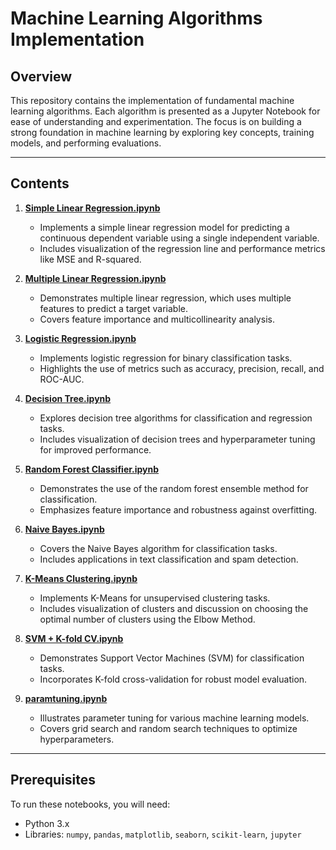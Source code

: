 # Machine Learning Algorithms Implementation  

## Overview  
This repository contains the implementation of fundamental machine learning algorithms. Each algorithm is presented as a Jupyter Notebook for ease of understanding and experimentation. The focus is on building a strong foundation in machine learning by exploring key concepts, training models, and performing evaluations.

---

## Contents  

1. **[Simple Linear Regression.ipynb](Simple%20Linear%20Regression.ipynb)**  
   - Implements a simple linear regression model for predicting a continuous dependent variable using a single independent variable.  
   - Includes visualization of the regression line and performance metrics like MSE and R-squared.  

2. **[Multiple Linear Regression.ipynb](Multiple%20Linear%20Regression.ipynb)**  
   - Demonstrates multiple linear regression, which uses multiple features to predict a target variable.  
   - Covers feature importance and multicollinearity analysis.  

3. **[Logistic Regression.ipynb](Logistic%20Regression.ipynb)**  
   - Implements logistic regression for binary classification tasks.  
   - Highlights the use of metrics such as accuracy, precision, recall, and ROC-AUC.  

4. **[Decision Tree.ipynb](Decision%20Tree.ipynb)**  
   - Explores decision tree algorithms for classification and regression tasks.  
   - Includes visualization of decision trees and hyperparameter tuning for improved performance.  

5. **[Random Forest Classifier.ipynb](Random%20Forest%20Classifier.ipynb)**  
   - Demonstrates the use of the random forest ensemble method for classification.  
   - Emphasizes feature importance and robustness against overfitting.  

6. **[Naive Bayes.ipynb](Naive%20Bayes.ipynb)**  
   - Covers the Naive Bayes algorithm for classification tasks.  
   - Includes applications in text classification and spam detection.  

7. **[K-Means Clustering.ipynb](K-Means%20Clustering.ipynb)**  
   - Implements K-Means for unsupervised clustering tasks.  
   - Includes visualization of clusters and discussion on choosing the optimal number of clusters using the Elbow Method.  

8. **[SVM + K-fold CV.ipynb](SVM%20+%20K-fold%20CV.ipynb)**  
   - Demonstrates Support Vector Machines (SVM) for classification tasks.  
   - Incorporates K-fold cross-validation for robust model evaluation.  

9. **[paramtuning.ipynb](paramtuning.ipynb)**  
   - Illustrates parameter tuning for various machine learning models.  
   - Covers grid search and random search techniques to optimize hyperparameters.  

---

## Prerequisites  

To run these notebooks, you will need:  
- Python 3.x  
- Libraries: `numpy`, `pandas`, `matplotlib`, `seaborn`, `scikit-learn`, `jupyter`    
